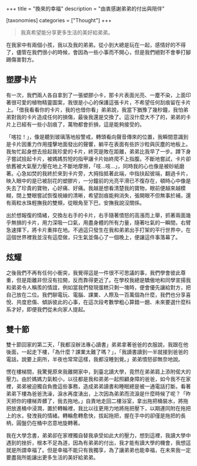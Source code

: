 +++
title = "換來的幸福"
description = "由衷感謝弟弟的付出與陪伴"

[taxonomies]
categories = ["Thought"]
+++

> 我真希望能分享更多生活的美好給弟弟。

在我家中有兩個小孩，我以及我的弟弟。從小到大總是玩在一起，感情好的不得了，儘管在我們很小的時候，會因為一些小事而不開心，但是我們絕對不會拳打腳踢傷害對方。

## 塑膠卡片

有一次，我們兩人各自拿到了一張塑膠小卡，那卡片表面光亮、一塵不染，上面印著很可愛的植物精靈圖案，我很是小心的保護這張卡片，不希望任何刮痕留在卡片上。「借我看看你的卡片，我的也借你看」弟弟說，我當下猶豫了幾秒鐘，我怕弟弟對我的卡片造成任何的損傷，最後我還是交換了。這沒什麼大不了的，弟弟的卡片上已經有一些小刮痕了，萬物都會折損，這是能夠接受的。

「喀拉！」，像是聽到玻璃落地般警戒，轉頭看向聲音傳來的位置，我瞬間意識到是卡片因重力作用撞擊地面發出的聲響，躺平在表面有些許沙粒與灰塵的地板上。我匆忙起身想去撿起我珍愛的卡片，終究是敗在距離，弟弟比我早了一步。蹲下身子嘗試撿起卡片，被媽媽剪短的指甲讓卡片始終爬不上指腹。不斷地嘗試，卡片卻依舊被大氣壓力壓在地上不斷地摩擦，「吱…吱…」，同時我的心也像是被砂紙磨著。心急如焚的我終於來到卡片旁，大拇指抵著此端，中指扶起彼端，翻過卡片，映入眼中的是已被刮花的塑膠片，一分鐘前的光亮平滑已不復存在，頓時心中像是失去了珍貴的寶物，心好痛、好痛。我越是想看清楚我的寶物，眼前便越來越模糊，閉上雙眼嘗試恢復視線的清晰，希望刮痕能夠消失，張開眼不但無事於補，還有兩粒水珠輕撫我的雙頰，從眼角至下巴，安撫我說沒關係。

出於想報復的情緒，交換左右手的卡片，右手隨著憤怒的高漲而上舉，抓著兩面幾乎無損的卡片，用力深吸一口氣，用盡身體的所有力量，隨著吐氣的一瞬間，右臂急速揮下，將卡片重摔在地。不過這只發生在我和弟弟出手打架的平行世界中，在這個世界裡我並沒有這麼做，只生氣並傷心了一個晚上，便讓這件事落幕了。

## 炫耀

之後我們不再有任何小衝突，我覺得這是一件很不可思議的事，我們學會彼此尊重，但是距離非但沒有拉開，反而靠得更近了。在學校我總是驕傲地和同學宣揚我和弟弟令人稱羨的情誼，例如當我們發現蛋糕只剩一塊時，便會優先讓給對方，把自己放在二位。我們聊電玩、電腦、課業、人際及一百萬個為什麼，我們也分享喜悅、共度悲傷、傾訴彼此的心事，在這次段考數學粗心算錯一題、未來要選什麼科系才好，即便我們從未向家人提起。

## 雙十節

雙十節回家的第二天，「我都沒辦法專心讀書」弟弟拿著爸爸的衣服說，我跟在他後面，一起走下樓，「為什麼？課業太難了嗎？」，「我讀書讀到一半就接到爸爸的電話，說要上廁所，半夜也常常這樣，我都沒睡到覺。」弟弟憤怒卻無奈地說。

愣在樓梯間，我驚覺原來我離開家中，到臺北讀大學，竟然在弟弟肩上添附偌大的壓力。由於媽媽力氣較小，以往都是我和弟弟一起照顧身障的爸爸，如今我不在家裡，弟弟被迫獨自負擔這些事務，造成弟弟讀書和睡眠總是被一通電話打斷。看著弟弟下樓為爸爸洗澡，淚水再度湧出，上次因為弟弟而流淚是什麼時候了呢？「昨天把你的樓梯弄髒了，我去拖地。」自責地走回二樓浴室，拿出拖把桶裝水，將拖把放進桶中浸潤，置於轉輪裡，我比以往更用力地將拖把壓下，以期連同附在拖把上的水，發洩我的情緒。轉輪愈轉愈快，拔起拖把，握在手中的卻僅是拖把的長柄，圓盤仍在桶中恣意地旋轉著。

我在大學念書，弟弟卻在家裡獨自替我承受如此大的壓力，想到這裡，我讀大學中遇到的挫折，根本不足為道，因為有弟弟的付出，我才能有讀大學的機會，我想這就是所謂幸福了。但是幸福不能只有我獨享，為了讓弟弟也能幸福，在未來我一定要盡我所能讓出更多生活的美好給弟弟。